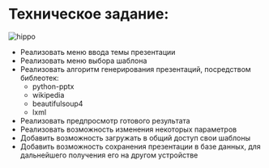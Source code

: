 # Техническое задание:
![hippo](https://media3.giphy.com/media/aUovxH8Vf9qDu/giphy.gif)
- Реализовать меню ввода темы презентации
- Реализовать меню выбора шаблона
- Реализовать алгоритм генерирования презентаций, посредством библеотек:
  + python-pptx
  + wikipedia 
  + beautifulsoup4
  + lxml
- Реализовать предпросмотр готового результата
- Реализовать возможность изменения некоторых параметров
- Добавить возможность загружать в общий доступ свои шаблоны
- Добавить возможность сохранения презентации в базе данных, для дальнейшего получения его на другом устройстве
